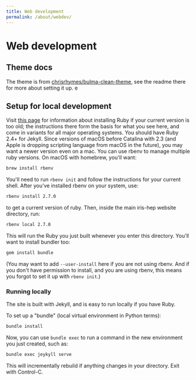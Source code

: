 ```yaml
---
title: Web development
permalink: /about/webdev/
---
```


# Web development

## Theme docs

The theme is from [chrisrhymes/bulma-clean-theme](https://github.com/chrisrhymes/bulma-clean-theme), see the readme there for more about setting it up.
e
## Setup for local development

Visit [this page](https://jekyllrb.com/docs/installation/) for information about installing Ruby if your current version is too old; the instructions there form the basis for what you see here, and come in variants for all major operating systems.
You should have Ruby 2.4+ for Jekyll. Since versions of macOS before Catalina with 2.3 (and Apple is dropping scripting language from macOS in the future), you may want a newer version even on a mac. You can use rbenv to manage multiple ruby versions. On macOS with homebrew, you'll want:

```bash
brew install rbenv
```

You'll need to run `rbenv init` and follow the instructions for your current shell. After you've installed rbenv on your system, use:

```bash
rbenv install 2.7.0
```

to get a current version of ruby. Then, inside the main iris-hep website directory, run:

```bash
rbenv local 2.7.0
```

This will run the Ruby you just built whenever you enter this directory. You'll want to install bundler too:

```bash
gem install bundle
```

(You may want to add `--user-install` here if you are not using rbenv. And if
you don't have permission to install, and you are using rbenv, this means you
forgot to set it up with `rbenv init`.)


### Running locally

The site is built with Jekyll, and is easy to run locally if you have Ruby.

To set up a "bundle" (local virtual environment in Python terms):

```bash
bundle install
```

Now, you can use `bundle exec` to run a command in the new environment you just created, such as:

```bash
bundle exec jeykyll serve
```

This will incrementally rebuild if anything changes in your directory. Exit with Control-C.

